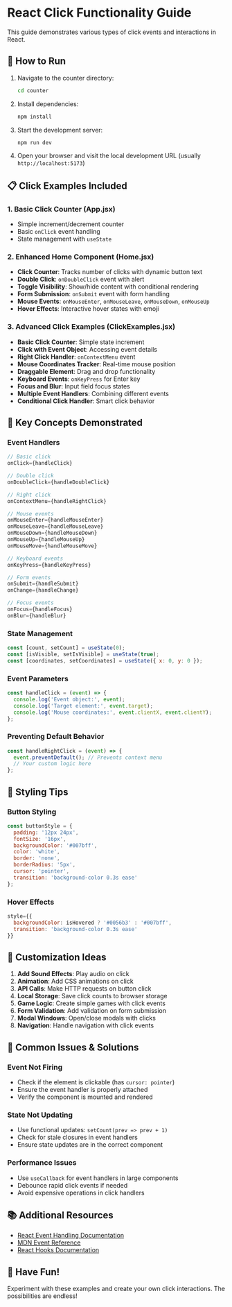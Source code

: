 # React Click Functionality Guide

This guide demonstrates various types of click events and interactions in React.

## 🚀 How to Run

1. Navigate to the counter directory:
   ```bash
   cd counter
   ```

2. Install dependencies:
   ```bash
   npm install
   ```

3. Start the development server:
   ```bash
   npm run dev
   ```

4. Open your browser and visit the local development URL (usually `http://localhost:5173`)

## 📋 Click Examples Included

### 1. Basic Click Counter (App.jsx)
- Simple increment/decrement counter
- Basic `onClick` event handling
- State management with `useState`

### 2. Enhanced Home Component (Home.jsx)
- **Click Counter**: Tracks number of clicks with dynamic button text
- **Double Click**: `onDoubleClick` event with alert
- **Toggle Visibility**: Show/hide content with conditional rendering
- **Form Submission**: `onSubmit` event with form handling
- **Mouse Events**: `onMouseEnter`, `onMouseLeave`, `onMouseDown`, `onMouseUp`
- **Hover Effects**: Interactive hover states with emoji

### 3. Advanced Click Examples (ClickExamples.jsx)
- **Basic Click Counter**: Simple state increment
- **Click with Event Object**: Accessing event details
- **Right Click Handler**: `onContextMenu` event
- **Mouse Coordinates Tracker**: Real-time mouse position
- **Draggable Element**: Drag and drop functionality
- **Keyboard Events**: `onKeyPress` for Enter key
- **Focus and Blur**: Input field focus states
- **Multiple Event Handlers**: Combining different events
- **Conditional Click Handler**: Smart click behavior

## 🎯 Key Concepts Demonstrated

### Event Handlers
```jsx
// Basic click
onClick={handleClick}

// Double click
onDoubleClick={handleDoubleClick}

// Right click
onContextMenu={handleRightClick}

// Mouse events
onMouseEnter={handleMouseEnter}
onMouseLeave={handleMouseLeave}
onMouseDown={handleMouseDown}
onMouseUp={handleMouseUp}
onMouseMove={handleMouseMove}

// Keyboard events
onKeyPress={handleKeyPress}

// Form events
onSubmit={handleSubmit}
onChange={handleChange}

// Focus events
onFocus={handleFocus}
onBlur={handleBlur}
```

### State Management
```jsx
const [count, setCount] = useState(0);
const [isVisible, setIsVisible] = useState(true);
const [coordinates, setCoordinates] = useState({ x: 0, y: 0 });
```

### Event Parameters
```jsx
const handleClick = (event) => {
  console.log('Event object:', event);
  console.log('Target element:', event.target);
  console.log('Mouse coordinates:', event.clientX, event.clientY);
};
```

### Preventing Default Behavior
```jsx
const handleRightClick = (event) => {
  event.preventDefault(); // Prevents context menu
  // Your custom logic here
};
```

## 🎨 Styling Tips

### Button Styling
```jsx
const buttonStyle = {
  padding: '12px 24px',
  fontSize: '16px',
  backgroundColor: '#007bff',
  color: 'white',
  border: 'none',
  borderRadius: '5px',
  cursor: 'pointer',
  transition: 'background-color 0.3s ease'
};
```

### Hover Effects
```jsx
style={{
  backgroundColor: isHovered ? '#0056b3' : '#007bff',
  transition: 'background-color 0.3s ease'
}}
```

## 🔧 Customization Ideas

1. **Add Sound Effects**: Play audio on click
2. **Animation**: Add CSS animations on click
3. **API Calls**: Make HTTP requests on button click
4. **Local Storage**: Save click counts to browser storage
5. **Game Logic**: Create simple games with click events
6. **Form Validation**: Add validation on form submission
7. **Modal Windows**: Open/close modals with clicks
8. **Navigation**: Handle navigation with click events

## 🐛 Common Issues & Solutions

### Event Not Firing
- Check if the element is clickable (has `cursor: pointer`)
- Ensure the event handler is properly attached
- Verify the component is mounted and rendered

### State Not Updating
- Use functional updates: `setCount(prev => prev + 1)`
- Check for stale closures in event handlers
- Ensure state updates are in the correct component

### Performance Issues
- Use `useCallback` for event handlers in large components
- Debounce rapid click events if needed
- Avoid expensive operations in click handlers

## 📚 Additional Resources

- [React Event Handling Documentation](https://react.dev/learn/responding-to-events)
- [MDN Event Reference](https://developer.mozilla.org/en-US/docs/Web/Events)
- [React Hooks Documentation](https://react.dev/reference/react)

## 🎉 Have Fun!

Experiment with these examples and create your own click interactions. The possibilities are endless! 